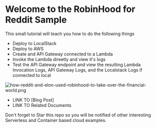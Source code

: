 # Welcome to the RobinHood for Reddit Sample

This small tutorial will teach you how to do the following things

  - Deploy to LocalStack
  - Deploy to AWS
  - Create and API Gateway connected to a Lambda
  - Invoke the Lambda direetly and view it's logs
  - Test the API Gateway endpoint and view the resulting Lambda Invocation Logs, API Gateway Logs, and the Localstack Logs if connected to local

![how-reddit-and-elon-used-robinhood-to-take-over-the-financial-world.png](https://s3.us-west-2.amazonaws.com/robinhood-for-reddit/how-reddit-and-elon-used-robinhood-to-take-over-the-financial-world.png)
  

- LINK TO [Blog Post]
- LINK TO Related Documents

Don't forget to Star this repo so you will be notified of other interesting Serverless and Container based cloud examples.
